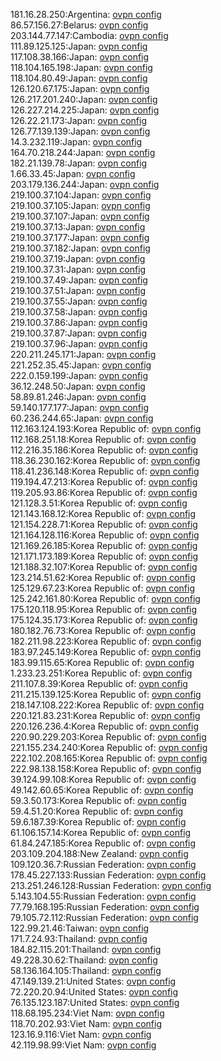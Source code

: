 181.16.28.250:Argentina: [ovpn config](vpn/181_16_28_250.ovpn)  
86.57.156.27:Belarus: [ovpn config](vpn/86_57_156_27.ovpn)  
203.144.77.147:Cambodia: [ovpn config](vpn/203_144_77_147.ovpn)  
111.89.125.125:Japan: [ovpn config](vpn/111_89_125_125.ovpn)  
117.108.38.166:Japan: [ovpn config](vpn/117_108_38_166.ovpn)  
118.104.165.198:Japan: [ovpn config](vpn/118_104_165_198.ovpn)  
118.104.80.49:Japan: [ovpn config](vpn/118_104_80_49.ovpn)  
126.120.67.175:Japan: [ovpn config](vpn/126_120_67_175.ovpn)  
126.217.201.240:Japan: [ovpn config](vpn/126_217_201_240.ovpn)  
126.227.214.225:Japan: [ovpn config](vpn/126_227_214_225.ovpn)  
126.22.21.173:Japan: [ovpn config](vpn/126_22_21_173.ovpn)  
126.77.139.139:Japan: [ovpn config](vpn/126_77_139_139.ovpn)  
14.3.232.119:Japan: [ovpn config](vpn/14_3_232_119.ovpn)  
164.70.218.244:Japan: [ovpn config](vpn/164_70_218_244.ovpn)  
182.21.139.78:Japan: [ovpn config](vpn/182_21_139_78.ovpn)  
1.66.33.45:Japan: [ovpn config](vpn/1_66_33_45.ovpn)  
203.179.136.244:Japan: [ovpn config](vpn/203_179_136_244.ovpn)  
219.100.37.104:Japan: [ovpn config](vpn/219_100_37_104.ovpn)  
219.100.37.105:Japan: [ovpn config](vpn/219_100_37_105.ovpn)  
219.100.37.107:Japan: [ovpn config](vpn/219_100_37_107.ovpn)  
219.100.37.13:Japan: [ovpn config](vpn/219_100_37_13.ovpn)  
219.100.37.177:Japan: [ovpn config](vpn/219_100_37_177.ovpn)  
219.100.37.182:Japan: [ovpn config](vpn/219_100_37_182.ovpn)  
219.100.37.19:Japan: [ovpn config](vpn/219_100_37_19.ovpn)  
219.100.37.31:Japan: [ovpn config](vpn/219_100_37_31.ovpn)  
219.100.37.49:Japan: [ovpn config](vpn/219_100_37_49.ovpn)  
219.100.37.51:Japan: [ovpn config](vpn/219_100_37_51.ovpn)  
219.100.37.55:Japan: [ovpn config](vpn/219_100_37_55.ovpn)  
219.100.37.58:Japan: [ovpn config](vpn/219_100_37_58.ovpn)  
219.100.37.86:Japan: [ovpn config](vpn/219_100_37_86.ovpn)  
219.100.37.87:Japan: [ovpn config](vpn/219_100_37_87.ovpn)  
219.100.37.96:Japan: [ovpn config](vpn/219_100_37_96.ovpn)  
220.211.245.171:Japan: [ovpn config](vpn/220_211_245_171.ovpn)  
221.252.35.45:Japan: [ovpn config](vpn/221_252_35_45.ovpn)  
222.0.159.199:Japan: [ovpn config](vpn/222_0_159_199.ovpn)  
36.12.248.50:Japan: [ovpn config](vpn/36_12_248_50.ovpn)  
58.89.81.246:Japan: [ovpn config](vpn/58_89_81_246.ovpn)  
59.140.177.177:Japan: [ovpn config](vpn/59_140_177_177.ovpn)  
60.236.244.65:Japan: [ovpn config](vpn/60_236_244_65.ovpn)  
112.163.124.193:Korea Republic of: [ovpn config](vpn/112_163_124_193.ovpn)  
112.168.251.18:Korea Republic of: [ovpn config](vpn/112_168_251_18.ovpn)  
112.216.35.186:Korea Republic of: [ovpn config](vpn/112_216_35_186.ovpn)  
118.36.230.162:Korea Republic of: [ovpn config](vpn/118_36_230_162.ovpn)  
118.41.236.148:Korea Republic of: [ovpn config](vpn/118_41_236_148.ovpn)  
119.194.47.213:Korea Republic of: [ovpn config](vpn/119_194_47_213.ovpn)  
119.205.93.86:Korea Republic of: [ovpn config](vpn/119_205_93_86.ovpn)  
121.128.3.51:Korea Republic of: [ovpn config](vpn/121_128_3_51.ovpn)  
121.143.168.12:Korea Republic of: [ovpn config](vpn/121_143_168_12.ovpn)  
121.154.228.71:Korea Republic of: [ovpn config](vpn/121_154_228_71.ovpn)  
121.164.128.116:Korea Republic of: [ovpn config](vpn/121_164_128_116.ovpn)  
121.169.26.185:Korea Republic of: [ovpn config](vpn/121_169_26_185.ovpn)  
121.171.173.189:Korea Republic of: [ovpn config](vpn/121_171_173_189.ovpn)  
121.188.32.107:Korea Republic of: [ovpn config](vpn/121_188_32_107.ovpn)  
123.214.51.62:Korea Republic of: [ovpn config](vpn/123_214_51_62.ovpn)  
125.129.67.23:Korea Republic of: [ovpn config](vpn/125_129_67_23.ovpn)  
125.242.161.80:Korea Republic of: [ovpn config](vpn/125_242_161_80.ovpn)  
175.120.118.95:Korea Republic of: [ovpn config](vpn/175_120_118_95.ovpn)  
175.124.35.173:Korea Republic of: [ovpn config](vpn/175_124_35_173.ovpn)  
180.182.76.73:Korea Republic of: [ovpn config](vpn/180_182_76_73.ovpn)  
182.211.98.223:Korea Republic of: [ovpn config](vpn/182_211_98_223.ovpn)  
183.97.245.149:Korea Republic of: [ovpn config](vpn/183_97_245_149.ovpn)  
183.99.115.65:Korea Republic of: [ovpn config](vpn/183_99_115_65.ovpn)  
1.233.23.251:Korea Republic of: [ovpn config](vpn/1_233_23_251.ovpn)  
211.107.8.39:Korea Republic of: [ovpn config](vpn/211_107_8_39.ovpn)  
211.215.139.125:Korea Republic of: [ovpn config](vpn/211_215_139_125.ovpn)  
218.147.108.222:Korea Republic of: [ovpn config](vpn/218_147_108_222.ovpn)  
220.121.83.231:Korea Republic of: [ovpn config](vpn/220_121_83_231.ovpn)  
220.126.236.4:Korea Republic of: [ovpn config](vpn/220_126_236_4.ovpn)  
220.90.229.203:Korea Republic of: [ovpn config](vpn/220_90_229_203.ovpn)  
221.155.234.240:Korea Republic of: [ovpn config](vpn/221_155_234_240.ovpn)  
222.102.208.165:Korea Republic of: [ovpn config](vpn/222_102_208_165.ovpn)  
222.98.138.158:Korea Republic of: [ovpn config](vpn/222_98_138_158.ovpn)  
39.124.99.108:Korea Republic of: [ovpn config](vpn/39_124_99_108.ovpn)  
49.142.60.65:Korea Republic of: [ovpn config](vpn/49_142_60_65.ovpn)  
59.3.50.173:Korea Republic of: [ovpn config](vpn/59_3_50_173.ovpn)  
59.4.51.20:Korea Republic of: [ovpn config](vpn/59_4_51_20.ovpn)  
59.6.187.39:Korea Republic of: [ovpn config](vpn/59_6_187_39.ovpn)  
61.106.157.14:Korea Republic of: [ovpn config](vpn/61_106_157_14.ovpn)  
61.84.247.185:Korea Republic of: [ovpn config](vpn/61_84_247_185.ovpn)  
203.109.204.188:New Zealand: [ovpn config](vpn/203_109_204_188.ovpn)  
109.120.36.7:Russian Federation: [ovpn config](vpn/109_120_36_7.ovpn)  
178.45.227.133:Russian Federation: [ovpn config](vpn/178_45_227_133.ovpn)  
213.251.246.128:Russian Federation: [ovpn config](vpn/213_251_246_128.ovpn)  
5.143.104.55:Russian Federation: [ovpn config](vpn/5_143_104_55.ovpn)  
77.79.168.195:Russian Federation: [ovpn config](vpn/77_79_168_195.ovpn)  
79.105.72.112:Russian Federation: [ovpn config](vpn/79_105_72_112.ovpn)  
122.99.21.46:Taiwan: [ovpn config](vpn/122_99_21_46.ovpn)  
171.7.24.93:Thailand: [ovpn config](vpn/171_7_24_93.ovpn)  
184.82.115.201:Thailand: [ovpn config](vpn/184_82_115_201.ovpn)  
49.228.30.62:Thailand: [ovpn config](vpn/49_228_30_62.ovpn)  
58.136.164.105:Thailand: [ovpn config](vpn/58_136_164_105.ovpn)  
47.149.139.21:United States: [ovpn config](vpn/47_149_139_21.ovpn)  
72.220.20.94:United States: [ovpn config](vpn/72_220_20_94.ovpn)  
76.135.123.187:United States: [ovpn config](vpn/76_135_123_187.ovpn)  
118.68.195.234:Viet Nam: [ovpn config](vpn/118_68_195_234.ovpn)  
118.70.202.93:Viet Nam: [ovpn config](vpn/118_70_202_93.ovpn)  
123.16.9.116:Viet Nam: [ovpn config](vpn/123_16_9_116.ovpn)  
42.119.98.99:Viet Nam: [ovpn config](vpn/42_119_98_99.ovpn)  
